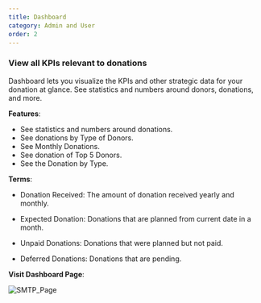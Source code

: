 ```yaml
---
title: Dashboard
category: Admin and User
order: 2
---
```

 ### View all KPIs relevant to donations

 Dashboard lets you visualize the KPIs and other strategic data for your donation at glance. 
 See statistics and numbers around donors, donations, and more. 
 
 **Features**:

 *  See statistics and numbers around donations.
 * See donations by Type of Donors.
 * See Monthly Donations.
 * See donation of Top 5 Donors.
 * See the Donation by Type. 

 **Terms**:  

 * Donation Received: The amount of donation received yearly and monthly. 

 * Expected Donation: Donations that are planned from current date in a month. 

 * Unpaid Donations: Donations that were planned but not paid. 

 * Deferred Donations: Donations that are pending. 

 **Visit Dashboard Page**:

 ![SMTP_Page](..\..\images\dashboard1.png)
    